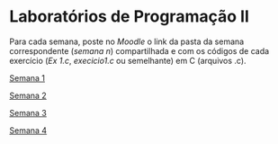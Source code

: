 # Laboratórios de Programação II

Para cada semana, poste no *Moodle* o link da pasta da semana correspondente (*semana n*) compartilhada e com os códigos de cada exercício (*Ex 1.c*, *execicio1.c* ou semelhante) em C (arquivos .c).

[Semana 1](https://github.com/Rogerio-mack/LP2_2024S1/blob/main/Semana4/ap2-semana1-lab.pdf)

[Semana 2](https://github.com/Rogerio-mack/LP2_2024S1/blob/main/Semana4/ap2-semana2-lab.pdf)

[Semana 3](https://github.com/Rogerio-mack/LP2_2024S1/blob/main/Semana4/ap2-semana3-lab.pdf)

[Semana 4](https://github.com/Rogerio-mack/LP2_2024S1/blob/main/Semana4/ap2-semana4-lab.pdf)

